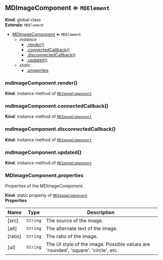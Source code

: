 <a name="MDImageComponent"></a>

## MDImageComponent ⇐ <code>MDElement</code>

**Kind**: global class  
**Extends**: <code>MDElement</code>

-   [MDImageComponent](#MDImageComponent) ⇐ <code>MDElement</code>
    -   _instance_
        -   [.render()](#MDImageComponent+render)
        -   [.connectedCallback()](#MDImageComponent+connectedCallback)
        -   [.disconnectedCallback()](#MDImageComponent+disconnectedCallback)
        -   [.updated()](#MDImageComponent+updated)
    -   _static_
        -   [.properties](#MDImageComponent.properties)

<a name="MDImageComponent+render"></a>

### mdImageComponent.render()

**Kind**: instance method of [<code>MDImageComponent</code>](#MDImageComponent)  
<a name="MDImageComponent+connectedCallback"></a>

### mdImageComponent.connectedCallback()

**Kind**: instance method of [<code>MDImageComponent</code>](#MDImageComponent)  
<a name="MDImageComponent+disconnectedCallback"></a>

### mdImageComponent.disconnectedCallback()

**Kind**: instance method of [<code>MDImageComponent</code>](#MDImageComponent)  
<a name="MDImageComponent+updated"></a>

### mdImageComponent.updated()

**Kind**: instance method of [<code>MDImageComponent</code>](#MDImageComponent)  
<a name="MDImageComponent.properties"></a>

### MDImageComponent.properties

Properties of the MDImageComponent.

**Kind**: static property of [<code>MDImageComponent</code>](#MDImageComponent)  
**Properties**

| Name    | Type                | Description                                                                        |
| ------- | ------------------- | ---------------------------------------------------------------------------------- |
| [src]   | <code>String</code> | The source of the image.                                                           |
| [alt]   | <code>String</code> | The alternate text of the image.                                                   |
| [ratio] | <code>String</code> | The ratio of the image.                                                            |
| [ui]    | <code>String</code> | The UI style of the image. Possible values are 'rounded', 'square', 'circle', etc. |
